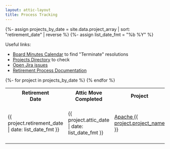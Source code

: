 ```yaml
---
layout: attic-layout
title: Process Tracking
---
```


<!-- sort projects by descending "retirement_date" -->
{%- assign projects_by_date = site.data.project_array | sort: "retirement_date" | reverse %}
{%- assign list_date_fmt = "%b %Y" %}

<div class="section-content">
<p>Useful links:
    <ul>
    <li><a href="https://www.apache.org/foundation/board/calendar.html">Board Minutes Calendar</a> to find "Terminate" resolutions</li>
    <li><a href="https://projects.apache.org/">Projects Directory</a> to check</li>
    <li><a href="https://issues.apache.org/jira/issues/?jql=status%20in%20(Open%2C%20%22In%20Progress%22%2C%20Reopened)%20AND%20labels%20%3D%20retire-project">Open Jira issues</a></li>
    <li><a href="/process.html">Retirement Process Documentation</a></li>
    </ul>
  </p>
</div>

<div class="section-content">
<p>
  <table>
    <tr><th>Retirement<br />Date</th><th>Attic Move<br />Completed</th><th>Project</th><th>Attic<br />Tracking</th></tr>
    {%- for project in projects_by_date %}
    <tr>
      <td>{{ project.retirement_date | date: list_date_fmt }}</td>
      <td>{{ project.attic_date | date: list_date_fmt }}</td>
      <td><a href="/projects/{{ project.project_id }}.html">Apache {{ project.project_name }}</a></td>
      <td>
      {%- if project.attic_issue -%}
        <a href="https://issues.apache.org/jira/browse/{{ project.attic_issue }}">{{ project.attic_issue }}</a>
      {%- else -%}
        -
      {%- endif -%}
      </td>
    </tr>
    {% endfor %}
  </table>
</p>
</div>


